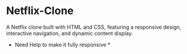 # Netflix-Clone
A Netflix clone built with HTML and CSS, featuring a responsive design, interactive navigation, and dynamic content display.


* Need Help to make it fully responsive *
